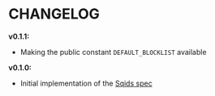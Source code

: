 # CHANGELOG

**v0.1.1:**
- Making the public constant `DEFAULT_BLOCKLIST` available

**v0.1.0:**
- Initial implementation of the [Sqids spec](https://github.com/sqids/sqids-spec)
